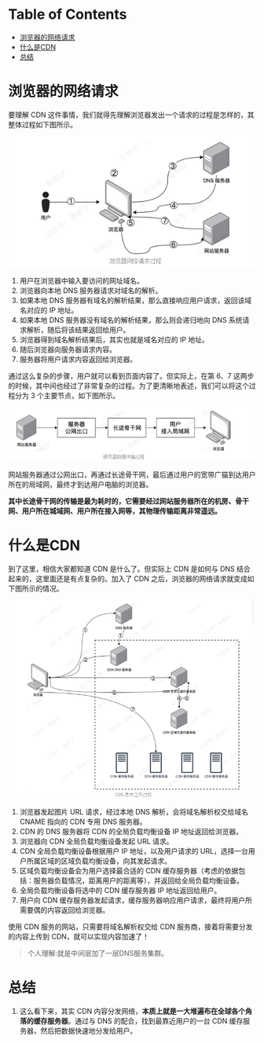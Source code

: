 # Table of Contents

* [浏览器的网络请求](#浏览器的网络请求)
* [什么是CDN](#什么是cdn)
* [总结](#总结)








# 浏览器的网络请求

要理解 CDN 这件事情，我们就得先理解浏览器发出一个请求的过程是怎样的，其整体过程如下图所示。

![image-20220811205854754](.images/image-20220811205854754.png)



1. 用户在浏览器中输入要访问的网址域名。
2. 浏览器向本地 DNS 服务器请求对域名的解析。
3. 如果本地 DNS 服务器有域名的解析结果，那么直接响应用户请求，返回该域名对应的 IP 地址。
4. 如果本地 DNS 服务器没有域名的解析结果，那么则会递归地向 DNS 系统请求解析，随后将该结果返回给用户。
5. 浏览器得到域名解析结果后，其实也就是域名对应的 IP 地址。
6. 随后浏览器向服务器请求内容。
7. 服务器将用户请求内容返回给浏览器。

通过这么复杂的步骤，用户就可以看到页面内容了。但实际上，在第 6、7 这两步的时候，其中间也经过了非常复杂的过程。为了更清晰地表述，我们可以将这个过程分为 3 个主要节点，如下图所示。



![image-20220811205928353](.images/image-20220811205928353.png)

网站服务器通过公网出口，再通过长途骨干网，最后通过用户的宽带广猫到达用户所在的局域网，最终才到达用户电脑的浏览器。

**其中长途骨干网的传输是最为耗时的，它需要经过网站服务器所在的机房、骨干网、用户所在城域网、用户所在接入网等，其物理传输距离非常遥远。** 



# 什么是CDN

到了这里，相信大家都知道 CDN 是什么了。但实际上 CDN 是如何与 DNS 结合起来的，这里面还是有点复杂的。加入了 CDN 之后，浏览器的网络请求就变成如下图所示的情况。

![image-20220811211218621](.images/image-20220811211218621.png)

1. 浏览器发起图片 URL 请求，经过本地 DNS 解析，会将域名解析权交给域名 CNAME 指向的 CDN 专用 DNS 服务器。
2. CDN 的 DNS 服务器将 CDN 的全局负载均衡设备 IP 地址返回给浏览器。
3. 浏览器向 CDN 全局负载均衡设备发起 URL 请求。
4. CDN 全局负载均衡设备根据用户 IP 地址，以及用户请求的 URL，选择一台用户所属区域的区域负载均衡设备，向其发起请求。
5. 区域负载均衡设备会为用户选择最合适的 CDN 缓存服务器（考虑的依据包括：服务器负载情况，距离用户的距离等），并返回给全局负载均衡设备。
6. 全局负载均衡设备将选中的 CDN 缓存服务器 IP 地址返回给用户。
7. 用户向 CDN 缓存服务器发起请求，缓存服务器响应用户请求，最终将用户所需要偶的内容返回给浏览器。

使用 CDN 服务的网站，只需要将域名解析权交给 CDN 服务商，接着将需要分发的内容上传到 CDN，就可以实现内容加速了！

> 个人理解:就是中间层加了一层DNS服务集群。



# 总结

1. 这么看下来，其实 CDN 内容分发网络，**本质上就是一大堆遍布在全球各个角落的缓存服务器**。通过与 DNS 的配合，找到最靠近用户的一台 CDN 缓存服务器，然后把数据快速地分发给用户。

   
